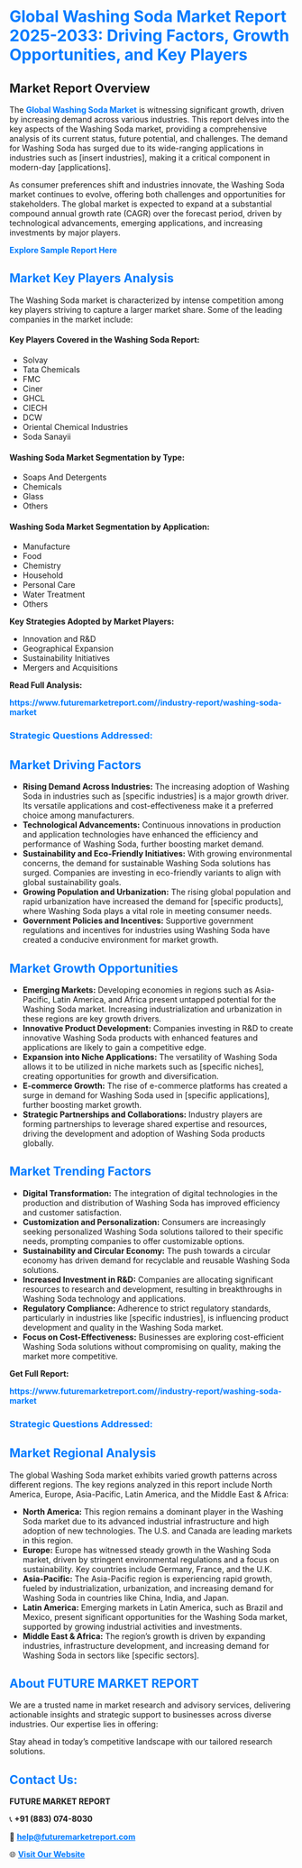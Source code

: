 <h1 style="color: #007BFF;">Global Washing Soda Market Report 2025-2033: Driving Factors, Growth Opportunities, and Key Players</h1>

<section id="overview">
<h2>Market Report Overview</h2>
<p>The <a href="https://www.futuremarketreport.com//industry-report/washing-soda-market" style="color: #007BFF; text-decoration: none;"><strong>Global Washing Soda Market</strong></a> is witnessing significant growth, driven by increasing demand across various industries. This report delves into the key aspects of the Washing Soda market, providing a comprehensive analysis of its current status, future potential, and challenges. The demand for Washing Soda has surged due to its wide-ranging applications in industries such as [insert industries], making it a critical component in modern-day [applications].</p>
<p>As consumer preferences shift and industries innovate, the Washing Soda market continues to evolve, offering both challenges and opportunities for stakeholders. The global market is expected to expand at a substantial compound annual growth rate (CAGR) over the forecast period, driven by technological advancements, emerging applications, and increasing investments by major players.</p>
</section>

<section id="overview">
<p><a href="https://www.futuremarketreport.com//request-sample/reportId=92867" style="color: #007BFF; text-decoration: none;"><strong>Explore Sample Report Here</strong></a></p>
</section>

<section id="key-players">
<h2 style="color: #007BFF;">Market Key Players Analysis</h2>
<p>The Washing Soda market is characterized by intense competition among key players striving to capture a larger market share. Some of the leading companies in the market include:</p>
<h4>Key Players Covered in the Washing Soda Report:</h4>
<ul><li>Solvay</li><li>Tata Chemicals</li><li>FMC</li><li>Ciner</li><li>GHCL</li><li>CIECH</li><li>DCW</li><li>Oriental Chemical Industries</li><li>Soda Sanayii</li></ul>
<h4>Washing Soda Market Segmentation by Type:</h4>
<ul><li>Soaps And Detergents</li><li>Chemicals</li><li>Glass</li><li>Others</li></ul>

<h4>Washing Soda Market Segmentation by Application:</h4>
<ul><li>Manufacture</li><li>Food</li><li>Chemistry</li><li>Household</li><li>Personal Care</li><li>Water Treatment</li><li>Others</li></ul>
<p><strong>Key Strategies Adopted by Market Players:</strong></p>
<ul>
<li>Innovation and R&D</li>
<li>Geographical Expansion</li>
<li>Sustainability Initiatives</li>
<li>Mergers and Acquisitions</li>
</ul>
</section>

<section>
<p><strong>Read Full Analysis: </strong></p><a href="https://www.futuremarketreport.com//industry-report/washing-soda-market" style="color: #007BFF; text-decoration: none;"><strong>https://www.futuremarketreport.com//industry-report/washing-soda-market</strong></a>
<h3 style="color: #007BFF;">Strategic Questions Addressed:</h3>
</section>

<section id="driving-factors">
<h2 style="color: #007BFF;">Market Driving Factors</h2>
<ul>
<li><strong>Rising Demand Across Industries:</strong> The increasing adoption of Washing Soda in industries such as [specific industries] is a major growth driver. Its versatile applications and cost-effectiveness make it a preferred choice among manufacturers.</li>
<li><strong>Technological Advancements:</strong> Continuous innovations in production and application technologies have enhanced the efficiency and performance of Washing Soda, further boosting market demand.</li>
<li><strong>Sustainability and Eco-Friendly Initiatives:</strong> With growing environmental concerns, the demand for sustainable Washing Soda solutions has surged. Companies are investing in eco-friendly variants to align with global sustainability goals.</li>
<li><strong>Growing Population and Urbanization:</strong> The rising global population and rapid urbanization have increased the demand for [specific products], where Washing Soda plays a vital role in meeting consumer needs.</li>
<li><strong>Government Policies and Incentives:</strong> Supportive government regulations and incentives for industries using Washing Soda have created a conducive environment for market growth.</li>
</ul>
</section>

<section id="growth-opportunities">
<h2 style="color: #007BFF;">Market Growth Opportunities</h2>
<ul>
<li><strong>Emerging Markets:</strong> Developing economies in regions such as Asia-Pacific, Latin America, and Africa present untapped potential for the Washing Soda market. Increasing industrialization and urbanization in these regions are key growth drivers.</li>
<li><strong>Innovative Product Development:</strong> Companies investing in R&D to create innovative Washing Soda products with enhanced features and applications are likely to gain a competitive edge.</li>
<li><strong>Expansion into Niche Applications:</strong> The versatility of Washing Soda allows it to be utilized in niche markets such as [specific niches], creating opportunities for growth and diversification.</li>
<li><strong>E-commerce Growth:</strong> The rise of e-commerce platforms has created a surge in demand for Washing Soda used in [specific applications], further boosting market growth.</li>
<li><strong>Strategic Partnerships and Collaborations:</strong> Industry players are forming partnerships to leverage shared expertise and resources, driving the development and adoption of Washing Soda products globally.</li>
</ul>
</section>

<section id="trending-factors">
<h2 style="color: #007BFF;">Market Trending Factors</h2>
<ul>
<li><strong>Digital Transformation:</strong> The integration of digital technologies in the production and distribution of Washing Soda has improved efficiency and customer satisfaction.</li>
<li><strong>Customization and Personalization:</strong> Consumers are increasingly seeking personalized Washing Soda solutions tailored to their specific needs, prompting companies to offer customizable options.</li>
<li><strong>Sustainability and Circular Economy:</strong> The push towards a circular economy has driven demand for recyclable and reusable Washing Soda solutions.</li>
<li><strong>Increased Investment in R&D:</strong> Companies are allocating significant resources to research and development, resulting in breakthroughs in Washing Soda technology and applications.</li>
<li><strong>Regulatory Compliance:</strong> Adherence to strict regulatory standards, particularly in industries like [specific industries], is influencing product development and quality in the Washing Soda market.</li>
<li><strong>Focus on Cost-Effectiveness:</strong> Businesses are exploring cost-efficient Washing Soda solutions without compromising on quality, making the market more competitive.</li>
</ul>
</section>

<section>
<p><strong>Get Full Report: </strong></p><a href="https://www.futuremarketreport.com//industry-report/washing-soda-market" style="color: #007BFF; text-decoration: none;"><strong>https://www.futuremarketreport.com//industry-report/washing-soda-market</strong></a>
<h3 style="color: #007BFF;">Strategic Questions Addressed:</h3>
</section>


<section id="regional-analysis">
<h2 style="color: #007BFF;">Market Regional Analysis</h2>
<p>The global Washing Soda market exhibits varied growth patterns across different regions. The key regions analyzed in this report include North America, Europe, Asia-Pacific, Latin America, and the Middle East & Africa:</p>
<ul>
<li><strong>North America:</strong> This region remains a dominant player in the Washing Soda market due to its advanced industrial infrastructure and high adoption of new technologies. The U.S. and Canada are leading markets in this region.</li>
<li><strong>Europe:</strong> Europe has witnessed steady growth in the Washing Soda market, driven by stringent environmental regulations and a focus on sustainability. Key countries include Germany, France, and the U.K.</li>
<li><strong>Asia-Pacific:</strong> The Asia-Pacific region is experiencing rapid growth, fueled by industrialization, urbanization, and increasing demand for Washing Soda in countries like China, India, and Japan.</li>
<li><strong>Latin America:</strong> Emerging markets in Latin America, such as Brazil and Mexico, present significant opportunities for the Washing Soda market, supported by growing industrial activities and investments.</li>
<li><strong>Middle East & Africa:</strong> The region’s growth is driven by expanding industries, infrastructure development, and increasing demand for Washing Soda in sectors like [specific sectors].</li>
</ul>
</section>

<footer>
<h2 style="color: #007BFF;">About FUTURE MARKET REPORT</h2>
<p>We are a trusted name in market research and advisory services, delivering actionable insights and strategic support to businesses across diverse industries. Our expertise lies in offering:</p>

<p>Stay ahead in today’s competitive landscape with our tailored research solutions.</p>

<h2 style="color: #007BFF;">Contact Us:</h2>
<p><strong>FUTURE MARKET REPORT</strong></p>
<p>📞 <strong>+91 (883) 074-8030</strong></p>
<p>📧 <strong><a href="mailto:help@futuremarketreport.com" style="color: #007BFF;">help@futuremarketreport.com</a></strong></p>
<p>🌐 <strong><a href="https://www.futuremarketreport.com/" style="color: #007BFF;">Visit Our Website</a></strong></p>
</footer>